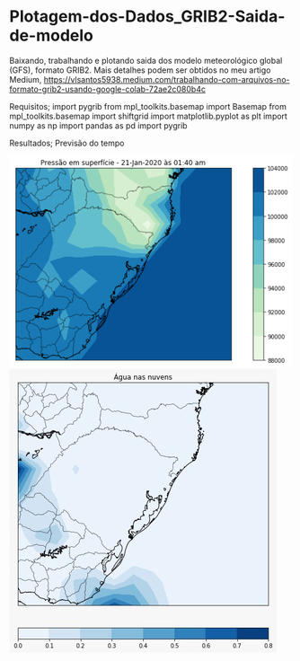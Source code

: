 # Plotagem-dos-Dados_GRIB2-Saida-de-modelo

Baixando, trabalhando e plotando saida dos modelo meteorológico global (GFS), formato GRIB2. Mais detalhes podem ser obtidos no meu artigo Medium, https://vlsantos5938.medium.com/trabalhando-com-arquivos-no-formato-grib2-usando-google-colab-72ae2c080b4c

Requisitos;
import pygrib
from mpl_toolkits.basemap import Basemap
from mpl_toolkits.basemap import shiftgrid
import matplotlib.pyplot as plt
import numpy as np
import pandas as pd
import pygrib

Resultados; 
Previsão do tempo 

![image](https://github.com/vlsantos-bit/Plotagem-dos-Dados_GRIB2-Saida-de-modelo/blob/master/press.png)
![image](https://github.com/vlsantos-bit/Plotagem-dos-Dados_GRIB2-Saida-de-modelo/blob/master/ag.jpeg)
